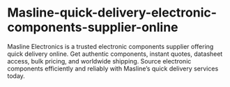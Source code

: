 # Masline-quick-delivery-electronic-components-supplier-online
Masline Electronics is a trusted electronic components supplier offering quick delivery online. Get authentic components, instant quotes, datasheet access, bulk pricing, and worldwide shipping. Source electronic components efficiently and reliably with Masline’s quick delivery services today.
